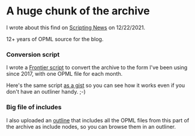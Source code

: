 # A huge chunk of the archive

I wrote about this find on <a href="http://scripting.com/2021/12/22.html#a160334">Scripting News</a> on 12/22/2021. 

12+ years of OPML source for the blog. 

### Conversion script

I wrote a <a href="https://github.com/scripting/Scripting-News/blob/master/blog/opmlOtherSources/1997-2010/converter.opml">Frontier script</a> to convert the archive to the form I've been using since 2017, with one OPML file for each month. 

Here's the same script <a href="https://gist.github.com/scripting/2531341ed9e2426b1d11848b76905f7c">as a gist</a> so you can see how it works even if you don't have an outliner handy. ;-)

### Big file of includes

I also uploaded an <a href="https://raw.githubusercontent.com/scripting/Scripting-News/master/blog/opmlOtherSources/1997-2010/includes.opml">outline</a> that includes all the OPML files from this part of the archive as include nodes, so you can browse them in an outliner. 

